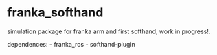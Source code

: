 # franka_softhand
simulation package for franka arm and first softhand, work in progress!.

dependences:
	- franka_ros
	- softhand-plugin
